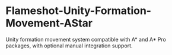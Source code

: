 # Flameshot-Unity-Formation-Movement-AStar
Unity formation movement system compatible with A* and A* Pro packages, with optional manual integration support.

